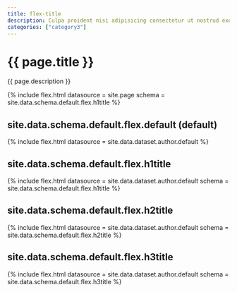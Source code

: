 ```yaml
---
title: flex-title
description: Culpa proident nisi adipisicing consectetur ut nostrud exercitation do reprehenderit fugiat irure dolore ut irure. Eu consectetur duis est laboris culpa commodo anim ut tempor nulla. Laboris ex et proident exercitation.
categories: ["category3"]
---
```

<!-- v1.2.135 pages/includes/flex-title.md-->

# {{ page.title }}

{{ page.description }}


{% include flex.html datasource = site.page
                     schema = site.data.schema.default.flex.h1title %}

## site.data.schema.default.flex.default (default)

{% include flex.html datasource = site.data.dataset.author.default %}

## site.data.schema.default.flex.h1title

{% include flex.html datasource = site.data.dataset.author.default
                       schema = site.data.schema.default.flex.h1title %}

## site.data.schema.default.flex.h2title

{% include flex.html datasource = site.data.dataset.author.default
                     schema = site.data.schema.default.flex.h2title %}

## site.data.schema.default.flex.h3title

{% include flex.html datasource = site.data.dataset.author.default
                       schema = site.data.schema.default.flex.h3title %}
